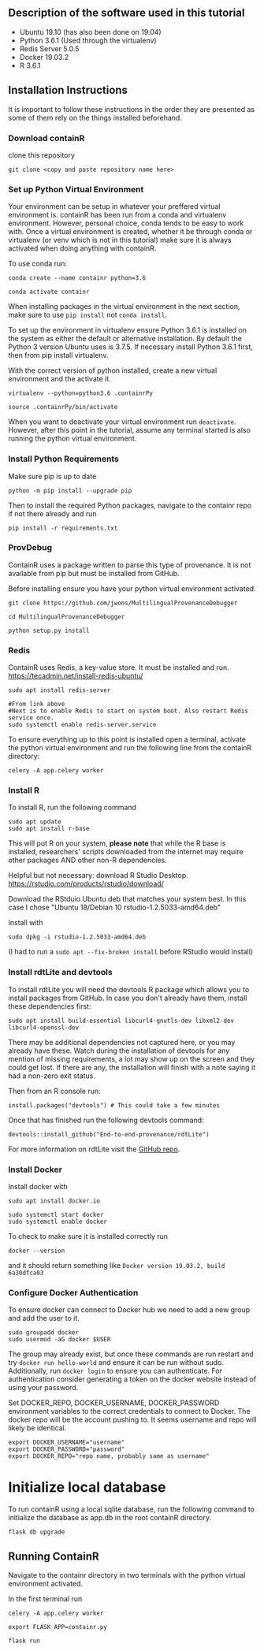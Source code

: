 ## Description of the software used in this tutorial
- Ubuntu 19.10 (has also been done on 19.04)
- Python 3.6.1 (Used through the virtualenv)
- Redis Server 5.0.5
- Docker 19.03.2
- R 3.6.1


## Installation Instructions
It is important to follow these instructions in the order they are presented as some of them rely on the things installed beforehand. 

### Download containR

clone this repository
```{bash}
git clone <copy and paste repository name here>
```

### Set up Python Virtual Environment

Your environment can be setup in whatever your preffered virtual environment is. containR has been run from a conda and virtualenv environment. However, personal choice, conda tends to be easy to work with. Once a virtual environment is created, whether it be through conda or virtualenv (or venv which is not in this tutorial) make sure it is always activated when doing anything with containR. 

To use conda run:

```{bash}
conda create --name containr python=3.6

conda activate containr
```
When installing packages in the virtual environment in the next section, make sure to use ```pip install``` not ```conda install```.

To set up the environment in virtualenv ensure Python 3.6.1 is installed on the system as either the default or alternative installation. By default the Python 3 version Ubuntu uses is 3.7.5. If necessary install Python 3.6.1 first, then from pip install virtualenv. 

With the correct version of python installed, create a new virtual environment and the activate it.
```{bash}
virtualenv --python=python3.6 .containrPy

source .containrPy/bin/activate
```

When you want to deactivate your virtual environment run ```deactivate```. However, after this point in the tutorial, assume any terminal started is also running the python virtual environment. 

### Install Python Requirements

Make sure pip is up to date
 
```{bash}
python -m pip install --upgrade pip
```

Then to install the required Python packages, navigate to the containr repo if not there already and run
```{bash}
pip install -r requirements.txt
```

### ProvDebug
ContainR uses a package written to parse this type of provenance. It is not available from pip but must be installed from GitHub. 

Before installing ensure you have your python virtual environment activated. 
```{bash}
git clone https://github.com/jwons/MultilingualProvenanceDebugger

cd MultilingualProvenanceDebugger

python setup.py install
```

### Redis

ContainR uses Redis, a key-value store. It must be installed and run.
https://tecadmin.net/install-redis-ubuntu/


```{bash}
sudo apt install redis-server

#From link above
#Next is to enable Redis to start on system boot. Also restart Redis service once.
sudo systemctl enable redis-server.service
```

To ensure everything up to this point is installed open a terminal, activate the python virtual environment and run the following line from the containR directory:
```{bash}
celery -A app.celery worker
```


### Install R 

To install R, run the following command
```{bash}
sudo apt update
sudo apt install r-base
```

This will put R on your system, __please note__ that while the R base is installed, researchers' scripts downloaded from the internet may require other packages AND other non-R dependencies. 


Helpful but not necessary: download R Studio Desktop.
https://rstudio.com/products/rstudio/download/

Download the RStduio Ubuntu deb that matches your system best. In this case I chose "Ubuntu 18/Debian 10 	rstudio-1.2.5033-amd64.deb"

Install with
```{bash}
sudo dpkg -i rstudio-1.2.5033-amd64.deb

```
(I had to run a `sudo apt --fix-broken install` before RStudio would install)

### Install rdtLite and devtools
To install rdtLite you will need the devtools R package which allows you to install packages from GitHub.
In case you don't already have them, install these dependencies first:

```{bash}
sudo apt install build-essential libcurl4-gnutls-dev libxml2-dev libcurl4-openssl-dev
```

There may be additional dependencies not captured here, or you may already have these. Watch during the installation of devtools for any mention of missing requirements, a lot may show up on the screen and they could get lost. If there are any, the installation will finish with a note saying it had a non-zero exit status. 

Then from an R console run:
```{r}
install.packages("devtools") # This could take a few minutes
```
Once that has finished run the following devtools command:

```{r}
devtools::install_github("End-to-end-provenance/rdtLite")
```
For more information on rdtLite visit the [GitHub repo](https://github.com/End-to-end-provenance/RDataTracker).

### Install Docker

Install docker with 
```{bash}
sudo apt install docker.io

sudo systemctl start docker
sudo systemctl enable docker
```

To check to make sure it is installed correctly run
```{bash}
docker --version
```
and it should return something like ```Docker version 19.03.2, build 6a30dfca03```


### Configure Docker Authentication

To ensure docker can connect to Docker hub we need to add a new group and add the user to it. 

```{bash}
sudo groupadd docker
sudo usermod -aG docker $USER
```

The group may already exist, but once these commands are run restart and try ```docker run hello-world``` and ensure it can be run without sudo. Additionally, run ```docker login``` to ensure you can authenticate. For authentication consider generating a token on the docker website instead of using your password. 

Set DOCKER_REPO, DOCKER_USERNAME, DOCKER_PASSWORD environment variables to the correct credentials to connect to Docker. The docker repo will be the account pushing to. It seems username and repo will likely be identical.  

```{bash}
export DOCKER_USERNAME="username"
export DOCKER_PASSWORD="password" 
export DOCKER_REPO="repo name, probably same as username"
```

# Initialize local database

To run containR using a local sqlite database, run the following command to initialize the database as app.db in the root containR directory.

```{bash}
flask db upgrade
```

## Running ContainR

Navigate to the containr directory in two terminals with the python virtual environment activated. 

In the first terminal run 
```{bash}
celery -A app.celery worker
```

```{bash}
export FLASK_APP=containr.py

flask run
```
